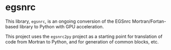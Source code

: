# egsnrc

This library, `egsnrc`, is an ongoing conversion of the EGSnrc
Mortran/Fortan-based library to Python with GPU acceleration.

This project uses the `egsnrc2py` project as a starting point
for translation of code from Mortran to Python, and for 
generation of common blocks, etc.
